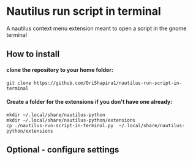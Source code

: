 # Nautilus run script in terminal
A nautilus context menu extension meant to open a script in the gnome terminal

## How to install 
#### clone the repository to your home folder:
```
git clone https://github.com/OriShapira1/nautilus-run-script-in-terminal
```

#### Create a folder for the extensions if you don't have one already:
```
mkdir ~/.local/share/nautilus-python
mkdir ~/.local/share/nautilus-python/extensions
cp ./nautilus-run-script-in-terminal.py  ~/.local/share/nautilus-python/extensions
```
## Optional - configure settings

